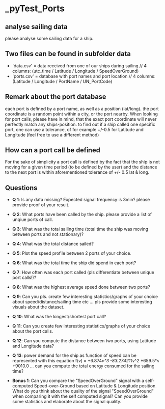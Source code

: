 # _pyTest_Ports
## analyse sailing data
please analyse some sailing data for a ship.

## Two files can be found in subfolder data
* 'data.csv' = data received from one of our ships during sailing // 4 columns: (utc_time / Latitude / Longitude / SpeedOverGround)
* 'ports.csv' = database with port names and port location // 4 columns: (Latitude / Longitude / PortName / UN_PortCode)

## Remark about the port database
each port is defined by a port name, as well as a position (lat/long). the port coordinate is a random point within a city, or the port nearby. When looking for port calls, please have in mind, that the exact port coordinate will never perfectly match any ships-position. to find out if a ship called one specific port, one can use a tolerance, of for example +/-0.5 for Latitude and Longitude (feel free to use a different method)

## How can a port call be defined
For the sake of simplicity a port call is defined by the fact that the ship is not moving for a given time period (to be defined by the user) and the distance to the next port is within aforementioned tolerance of +/- 0.5 lat & long.

## Questions
* **Q 1**: Is any data missing? Expected signal frequency is 3min? please provide proof of your result.
* **Q 2**: What ports have been called by the ship. please provide a list of unqiue ports of call.
* **Q 3**: What was the total sailing time (total time the ship was moving between ports and not stationary)?
* **Q 4**: What was the total distance sailed?
* **Q 5**: Plot the speed profile between 2 ports of your choice.
* **Q 6**: What was the total time the ship did spend in each port?
* **Q 7**: How often was each port called (pls differentiate between unique port calls!)?
* **Q 8**: What was the highest average speed done between two ports?
* **Q 9**: Can you pls. create few interesting statistics/graphs of your choice about speed/distance/sailing time etc ... pls provide some interesting visuals about the dataset. 
* **Q 10**: What was the longest/shortest port call?
* **Q 11**: Can you create few interesting statistics/graphs of your choice about the port calls.
* **Q 12**: Can you compute the distance between two ports, using Latitude and Longitude data?
* **Q 13**: power demand for the ship as function of speed can be represented with this equation f(v) = +6.874*v^3 -83.274211*v^2 +659.5*v +9010.0 ... can you compute the total energy consumed for the sailing time?

* **Bonus 1**: Can you compare the "SpeedOverGround" signal with a self-computed Speed-over-Ground based on Latitude & Longitude position. What do you think about the quality of the signal "SpeedOverGround" when comparing it with the self computed signal? Can you provide some statistics and elaborate about the signal quality.
